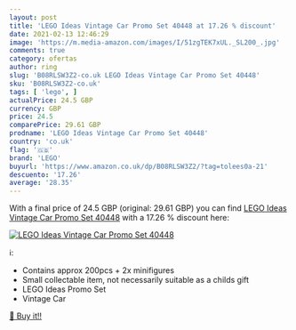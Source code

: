 ```yaml
---
layout: post
title: 'LEGO Ideas Vintage Car Promo Set 40448 at 17.26 % discount'
date: 2021-02-13 12:46:29
image: 'https://m.media-amazon.com/images/I/51zgTEK7xUL._SL200_.jpg'
comments: true
category: ofertas
author: ring
slug: 'B08RLSW3Z2-co.uk LEGO Ideas Vintage Car Promo Set 40448'
sku: 'B08RLSW3Z2-co.uk'
tags: [ 'lego', ]
actualPrice: 24.5 GBP
currency: GBP
price: 24.5
comparePrice: 29.61 GBP
prodname: 'LEGO Ideas Vintage Car Promo Set 40448'
country: 'co.uk'
flag: '🇬🇧'
brand: 'LEGO'
buyurl: 'https://www.amazon.co.uk/dp/B08RLSW3Z2/?tag=tolees0a-21'
descuento: '17.26'
average: '28.35'
---
```


With a final price of 24.5 GBP (original: 29.61 GBP) you can find [LEGO Ideas Vintage Car Promo Set 40448](https://www.amazon.co.uk/dp/B08RLSW3Z2/?tag=tolees0a-21) with a  17.26 % discount here:

[![LEGO Ideas Vintage Car Promo Set 40448](https://m.media-amazon.com/images/I/51zgTEK7xUL._SL200_.jpg)](https://www.amazon.co.uk/dp/B08RLSW3Z2/?tag=tolees0a-21)

ℹ️:

- Contains approx 200pcs + 2x minifigures
- Small collectable item, not necessarily suitable as a childs gift
- LEGO Ideas Promo Set
- Vintage Car

[🛒 Buy it!!](https://www.amazon.co.uk/dp/B08RLSW3Z2/?tag=tolees0a-21)
